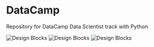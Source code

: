 # DataCamp
Repository for DataCamp Data Scientist track with Python


<img src="https://media.istockphoto.com/id/1389238948/photo/hand-touching-global-networking-on-data-connection-science-big-data-internet-technology.jpg?s=612x612&w=0&k=20&c=yCNE-b7vr1kD9iRAIH4Qq6J3ZRBalj_mCZVrNVsev50=" alt="Design Blocks" data-canonical-src="https://images.unsplash.com/photo-1518364538800-6bae3c2ea0f2?ixlib=rb-0.3.5&amp;ixid=eyJhcHBfaWQiOjEyMDd9&amp;s=193d96d744872badcbbf5bdfc7b347f2&amp;auto=format&amp;fit=crop&amp;w=1951&amp;q=80" style="max-width: 100%;">


<img src="https://media.istockphoto.com/id/1170957541/vector/data-science-infographic-10-steps-concept-machine-learning-big-data-database-classification.jpg?s=1024x1024&w=is&k=20&c=ky6WuDBHLmuukPGXm3GFnglC2yGdI3xml3hupciNwQ0=" alt="Design Blocks" data-canonical-src="https://images.unsplash.com/photo-1518364538800-6bae3c2ea0f2?ixlib=rb-0.3.5&amp;ixid=eyJhcHBfaWQiOjEyMDd9&amp;s=193d96d744872badcbbf5bdfc7b347f2&amp;auto=format&amp;fit=crop&amp;w=1951&amp;q=80" style="max-width: 100%;">


<img src="https://media.istockphoto.com/id/1170957541/vector/data-science-infographic-10-steps-concept-machine-learning-big-data-database-classification.jpg?s=612x612&w=0&k=20&c=6AcqYnTCToTAjk36WLGvtiYqKo7FmGh7nFaBpQK4LJA=" alt="Design Blocks" data-canonical-src="https://images.unsplash.com/photo-1518364538800-6bae3c2ea0f2?ixlib=rb-0.3.5&amp;ixid=eyJhcHBfaWQiOjEyMDd9&amp;s=193d96d744872badcbbf5bdfc7b347f2&amp;auto=format&amp;fit=crop&amp;w=1951&amp;q=80" style="max-width: 100%;">





